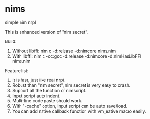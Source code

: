 # nims
simple nim nrpl

This is enhanced version of "nim secret".

Build:
1. Without libffi: nim c -d:release -d:nimcore nims.nim
2. With libffi: nim c -cc:gcc -d:release -d:nimcore -d:nimHasLibFFI nims.nim

Feature list:
1.  It is fast, just like real nrpl.
2.  Robust than "nim secret", nim secret is very easy to crash.
3.  Support all the function of nimscript.
4.  Input script auto indent.
5.  Multi-line code paste should work.
6.  With "-cache" option, input script can be auto save/load.
7.  You can add native callback function with vm_native macro easily.
